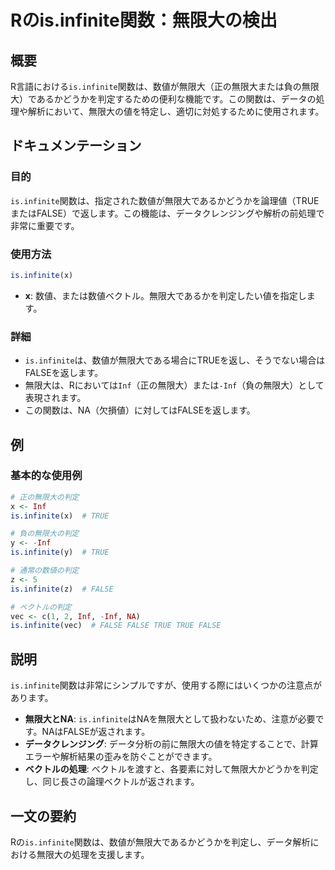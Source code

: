 <!--
Meta Description: # Rのis.infinite関数：無限大の検出 ## 概要 R言語における`is.infinite`関数は、数値が無限大（正の無限大または負の無限大）であるかどうかを判定するための便利な機能です。この関数は、データの処理や解析において、無限大の値を特定し、適切に対処するために使用されます。 ## ...
Meta Keywords: infinite, inf, true, false, 関数は
-->

# Rのis.infinite関数：無限大の検出

## 概要
R言語における`is.infinite`関数は、数値が無限大（正の無限大または負の無限大）であるかどうかを判定するための便利な機能です。この関数は、データの処理や解析において、無限大の値を特定し、適切に対処するために使用されます。

## ドキュメンテーション
### 目的
`is.infinite`関数は、指定された数値が無限大であるかどうかを論理値（TRUEまたはFALSE）で返します。この機能は、データクレンジングや解析の前処理で非常に重要です。

### 使用方法
```R
is.infinite(x)
```

- **x**: 数値、または数値ベクトル。無限大であるかを判定したい値を指定します。

### 詳細
- `is.infinite`は、数値が無限大である場合にTRUEを返し、そうでない場合はFALSEを返します。
- 無限大は、Rにおいては`Inf`（正の無限大）または`-Inf`（負の無限大）として表現されます。
- この関数は、NA（欠損値）に対してはFALSEを返します。

## 例
### 基本的な使用例
```R
# 正の無限大の判定
x <- Inf
is.infinite(x)  # TRUE

# 負の無限大の判定
y <- -Inf
is.infinite(y)  # TRUE

# 通常の数値の判定
z <- 5
is.infinite(z)  # FALSE

# ベクトルの判定
vec <- c(1, 2, Inf, -Inf, NA)
is.infinite(vec)  # FALSE FALSE TRUE TRUE FALSE
```

## 説明
`is.infinite`関数は非常にシンプルですが、使用する際にはいくつかの注意点があります。

- **無限大とNA**: `is.infinite`はNAを無限大として扱わないため、注意が必要です。NAはFALSEが返されます。
- **データクレンジング**: データ分析の前に無限大の値を特定することで、計算エラーや解析結果の歪みを防ぐことができます。
- **ベクトルの処理**: ベクトルを渡すと、各要素に対して無限大かどうかを判定し、同じ長さの論理ベクトルが返されます。

## 一文の要約
Rの`is.infinite`関数は、数値が無限大であるかどうかを判定し、データ解析における無限大の処理を支援します。